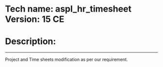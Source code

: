 # Tech name: aspl_hr_timesheet Version: 15 CE

# Description:
--------------
Project and Time sheets modification as per our requirement. 
